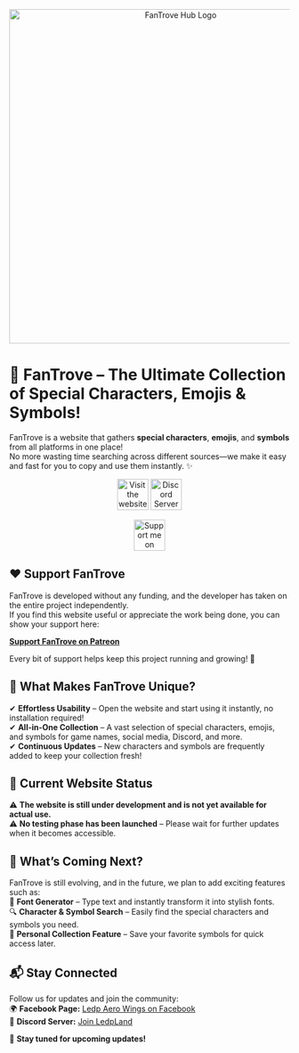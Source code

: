 <div align="center">
  <img width="600" src="assets/images/fantrove-hud.png" alt="FanTrove Hub Logo">
</div>

# 🌟 FanTrove – The Ultimate Collection of Special Characters, Emojis & Symbols! 



FanTrove is a website that gathers **special characters**, **emojis**, and **symbols** from all platforms in one place!  
No more wasting time searching across different sources—we make it easy and fast for you to copy and use them instantly. ✨  


<div align="center">
<a href="https://ledp-aero-wings.github.io/"><img alt="Visit the website" height="56" src="https://cdn.jsdelivr.net/npm/@intergrav/devins-badges@3/assets/cozy/documentation/website_vector.svg"></a>
<a href="https://discord.gg/MMxQSZB3y3"><img alt="Discord Server" height="56" src="https://cdn.jsdelivr.net/npm/@intergrav/devins-badges@3/assets/cozy/social/discord-plural_vector.svg"></a>

<a href="https://www.patreon.com/LedpAeroWings"><img alt="Support me on Patron" height="56" src="https://cdn.jsdelivr.net/npm/@intergrav/devins-badges@3/assets/cozy/donate/patreon-singular_vector.svg"></a>

</div>




## ❤️ Support FanTrove  
FanTrove is developed without any funding, and the developer has taken on the entire project independently.  
If you find this website useful or appreciate the work being done, you can show your support here:  

[**Support FanTrove on Patreon**](https://www.patreon.com/LedpAeroWings)  

Every bit of support helps keep this project running and growing! 🚀  




## 🚀 What Makes FanTrove Unique?  
✔ **Effortless Usability** – Open the website and start using it instantly, no installation required!  
✔ **All-in-One Collection** – A vast selection of special characters, emojis, and symbols for game names, social media, Discord, and more.  
✔ **Continuous Updates** – New characters and symbols are frequently added to keep your collection fresh!  




## 🔧 **Current Website Status**  
⚠️ **The website is still under development and is not yet available for actual use.**  
⚠️ **No testing phase has been launched** – Please wait for further updates when it becomes accessible.  




## 🔮 What’s Coming Next?  
FanTrove is still evolving, and in the future, we plan to add exciting features such as:  
🎨 **Font Generator** – Type text and instantly transform it into stylish fonts.  
🔍 **Character & Symbol Search** – Easily find the special characters and symbols you need.  
📌 **Personal Collection Feature** – Save your favorite symbols for quick access later.  




## 📬 Stay Connected  
Follow us for updates and join the community:  
🌍 **Facebook Page:** [Ledp Aero Wings on Facebook](https://www.facebook.com/share/1HJRyK9kYr/)  
💬 **Discord Server:** [Join LedpLand](https://discord.com/invite/Xn6GFvqyYf)  


📢 **Stay tuned for upcoming updates!**
